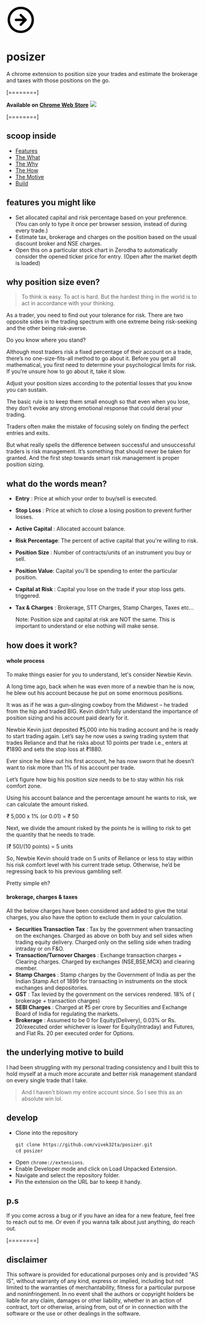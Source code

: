 <img style="width:75px;" src="https://github.com/vivek32ta/posizer/blob/master/assets/128.png?raw=true"><h1>posizer</h1>

A chrome extension to position size your trades and estimate the brokerage and taxes with those positions on the go.

[========]

**Available on [Chrome Web Store](https://chrome.google.com/webstore/detail/posizer/ifdokboipgdinjaiokegelppjdchgehf)**
[<img style="width:75px" src="https://www.gstatic.com/images/branding/product/2x/chrome_store_64dp.png">](https://chrome.google.com/webstore/detail/posizer/ifdokboipgdinjaiokegelppjdchgehf)

[========]

## scoop inside
- [Features](#features-you-might-like)
- [The What](#what-do-the-words-mean)
- [The Why](#why-position-size-even)
- [The How](#how-does-it-work)
- [The Motive](#the-underlying-motive-to-build)
- [Build](#develop)

## features you might like
- Set allocated capital and risk percentage based on your preference. 
	(You can only to type it once per browser session, instead of during every trade.)
- Estimate tax, brokerage and charges on the position based on the usual discount broker and NSE charges.
- Open this on a particular stock chart in Zerodha to automatically consider the opened ticker price for entry. (Open after the market depth is loaded)


## why position size even?

> To think is easy. To act is hard. 
But the hardest thing in the world is to act in accordance with your thinking.

As a trader, you need to find out your tolerance for risk. There are two opposite sides in the trading spectrum with one extreme being risk-seeking and the other being risk-averse.

Do you know where you stand?

Although most traders risk a fixed percentage of their account on a trade, there’s no one-size-fits-all method to go about it. Before you get all mathematical, you first need to determine your psychological limits for risk. If you’re unsure how to go about it, take it slow.

Adjust your position sizes according to the potential losses that you know you can sustain.

The basic rule is to keep them small enough so that even when you lose, they don’t evoke any strong emotional response that could derail your trading.

Traders often make the mistake of focusing solely on finding the perfect entries and exits.

But what really spells the difference between successful and unsuccessful traders is risk management. It’s something that should never be taken for granted. And the first step towards smart risk management is proper position sizing.


## what do the words mean?

- **Entry** : Price at which your order to buy/sell is executed.
- **Stop Loss** : Price at which to close a losing position to prevent further losses.
- **Active Capital** : Allocated account balance.
- **Risk Percentage**: The percent of active capital that you're willing to risk.
- **Position Size** : Number of contracts/units of an instrument you buy or sell.
- **Position Value**: Capital you'll be spending to enter the particular position.
- **Capital at Risk** : Capital you lose on the trade if your stop loss gets. triggered.
- **Tax & Charges** : Brokerage, STT Charges, Stamp Charges, Taxes etc...

	Note: Position size and capital at risk are NOT the same. This is important to understand or else nothing will make sense.

## how does it work?
#### whole process

To make things easier for you to understand, let's consider Newbie Kevin.

A long time ago, back when he was even more of a newbie than he is now, he blew out his account because he put on some enormous positions.

It was as if he was a gun-slinging cowboy from the Midwest – he traded from the hip and traded BIG. Kevin didn’t fully understand the importance of position sizing and his account paid dearly for it.

Newbie Kevin just deposited ₹5,000 into his trading account and he is ready to start trading again. Let’s say he now uses a swing trading system that trades Reliance and that he risks about 10 points per trade i.e., enters at ₹1890 and sets the stop loss at ₹1880.

Ever since he blew out his first account, he has now sworn that he doesn’t want to risk more than 1% of his account per trade.

Let’s figure how big his position size needs to be to stay within his risk comfort zone.

Using his account balance and the percentage amount he wants to risk, we can calculate the amount risked.

₹ 5,000 x 1% (or 0.01) = ₹ 50

Next, we divide the amount risked by the points he is willing to risk to get the quantity that he needs to trade.

(₹ 50)/(10 points) = 5 units

So, Newbie Kevin should trade on 5 units of Reliance or less to stay within his risk comfort level with his current trade setup. Otherwise, he’d be regressing back to his previous gambling self.

Pretty simple eh?

#### brokerage, charges & taxes 
All the below charges have been considered and added to give the total charges, you also have the option to exclude them in your calculation.

- **Securities Transaction Tax** : Tax by the government when transacting on the exchanges. Charged as above on both buy and sell sides when trading equity delivery. Charged only on the selling side when trading intraday or on F&O.
- **Transaction/Turnover Charges** : Exchange transaction charges + Clearing charges. Charged by exchanges (NSE,BSE,MCX) and clearing member.
- **Stamp Charges** : Stamp charges by the Government of India as per the Indian Stamp Act of 1899 for transacting in instruments on the stock exchanges and depositories.
- **GST** : Tax levied by the government on the services rendered. 18% of ( brokerage + transaction charges)
- **SEBI Charges** : Charged at ₹5 per crore by Securities and Exchange Board of India for regulating the markets.
- **Brokerage** : Assumed to be 0 for Equity(Delivery), 0.03% or Rs. 20/executed order whichever is lower for Equity(Intraday) and Futures, and Flat Rs. 20 per executed order for Options.

## the underlying motive to build
I had been struggling with my personal trading consistency and I built this to hold myself at a much more accurate and better risk management standard on every single trade that I take.
> And I haven't blown my entire account since. So I see this as an absolute win lol.

## develop
- Clone into the repository
	```
	git clone https://github.com/vivek32ta/posizer.git
	cd posizer
	```
- Open `chrome://extensions`.
- Enable Developer mode and click on Load Unpacked Extension.
- Navigate and select the repository folder.
- Pin the extension on the URL bar to keep it handy.

## p.s
If you come across a bug or if you have an idea for a new feature, feel free to reach out to me. Or even if you wanna talk about just anything, do reach out.

[========]


## disclaimer
This software is provided for educational purposes only and is provided "AS IS", without warranty of any kind, express or implied, including but not limited to the warranties of merchantability, fitness for a particular purpose and noninfringement. In no event shall the authors or copyright holders be liable for any claim, damages or other liability, whether in an action of contract, tort or otherwise, arising from, out of or in connection with the software or the use or other dealings in the software.
